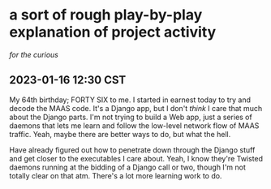 # a sort of rough play-by-play explanation of project activity
*for the curious*

## 2023-01-16 12:30 CST
My 64th birthday; FORTY SIX to me.  I started in earnest today to try and decode the MAAS code.  It's a Django app, but I don't *think* I care that much about the Django parts.  I'm not trying to build a Web app, just a series of daemons that lets me learn and follow the low-level network flow of MAAS traffic.  Yeah, maybe there are better ways to do, but what the hell.

Have already figured out how to penetrate down through the Django stuff and get closer to the executables I care about.  Yeah, I know they're Twisted daemons running at the bidding of a Django call or two, though I'm not totally clear on that atm. There's a lot more learning work to do.
